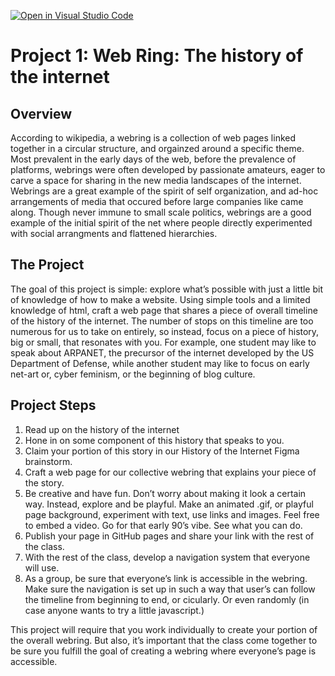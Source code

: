 [![Open in Visual Studio Code](https://classroom.github.com/assets/open-in-vscode-718a45dd9cf7e7f842a935f5ebbe5719a5e09af4491e668f4dbf3b35d5cca122.svg)](https://classroom.github.com/online_ide?assignment_repo_id=13527426&assignment_repo_type=AssignmentRepo)
# Project 1: Web Ring: The history of the internet


## Overview
According to wikipedia, a webring is a collection of web pages linked together in a circular
structure, and orgainzed around a specific theme. Most prevalent in the early days of the web,
before the prevalence of platforms, webrings were often developed by passionate amateurs,
eager to carve a space for sharing in the new media landscapes of the internet. Webrings are a
great example of the spirit of self organization, and ad-hoc arrangements of media that occured
before large companies like came along. Though never immune to small scale politics, webrings
are a good example of the initial spirit of the net where people directly experimented with social
arrangments and flattened hierarchies.

## The Project
The goal of this project is simple: explore what’s possible with just a little bit of knowledge of
how to make a website. Using simple tools and a limited knowledge of html, craft a web page
that shares a piece of overall timeline of the history of the internet. The number of stops on this
timeline are too numerous for us to take on entirely, so instead, focus on a piece of history, big or
small, that resonates with you. For example, one student may like to speak about ARPANET, the
precursor of the internet developed by the US Department of Defense, while another student may
like to focus on early net-art or, cyber feminism, or the beginning of blog culture.

## Project Steps
1. Read up on the history of the internet
2. Hone in on some component of this history that speaks to you.
3. Claim your portion of this story in our History of the Internet Figma brainstorm.
4. Craft a web page for our collective webring that explains your piece of the story.
5. Be creative and have fun. Don’t worry about making it look a certain way. Instead, explore and
be playful. Make an animated .gif, or playful page background, experiment with text, use links and
images. Feel free to embed a video. Go for that early 90’s vibe. See what you can do.
6. Publish your page in GitHub pages and share your link with the rest of the class.
7. With the rest of the class, develop a navigation system that everyone will use.
8. As a group, be sure that everyone’s link is accessible in the webring. Make sure the navigation
is set up in such a way that user’s can follow the timeline from beginning to end, or cicularly. Or
even randomly (in case anyone wants to try a little javascript.)



This project will require that you work individually to create your portion of the overall webring.
But also, it’s important that the class come together to be sure you fulfill the goal of creating a
webring where everyone’s page is accessible.